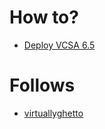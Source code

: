 #  How to?

* [Deploy VCSA 6.5](https://www.tech-coffee.net/step-by-step-deploy-vcenter-server-appliance-vcsa-6-5/)



# Follows

* [virtuallyghetto](https://www.virtuallyghetto.com/vcsa)
